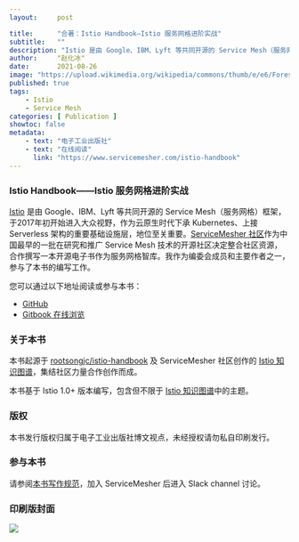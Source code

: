 ```yaml
---
layout:     post

title:      "合著：Istio Handbook—Istio 服务网格进阶实战"
subtitle:   ""
description: "Istio 是由 Google、IBM、Lyft 等共同开源的 Service Mesh（服务网格）框架，于2017年初开始进入大众视野，作为云原生时代下承 Kubernetes、上接 Serverless 架构的重要基础设施层，地位至关重要。ServiceMesher 社区作为中国最早的一批在研究和推广 Service Mesh 技术的开源社区决定整合社区资源，合作撰写一本开源电子书作为服务网格智库。我作为编委会成员和主要作者之一，参与了本书的编写工作。"
author:     "赵化冰"
date:       2021-08-26
image: "https://upload.wikimedia.org/wikipedia/commons/thumb/e/e6/Forested_hills_in_Lysekil_in_fog_-_B%26W.jpg/2560px-Forested_hills_in_Lysekil_in_fog_-_B%26W.jpg"
published: true
tags:
    - Istio
    - Service Mesh
categories: [ Publication ]
showtoc: false
metadata:
    - text: "电子工业出版社"
    - text: "在线阅读"
      link: "https://www.servicemesher.com/istio-handbook"
---
```

### Istio Handbook——Istio 服务网格进阶实战

[Istio](https://istio.io/zh) 是由 Google、IBM、Lyft 等共同开源的 Service Mesh（服务网格）框架，于2017年初开始进入大众视野，作为云原生时代下承 Kubernetes、上接 Serverless 架构的重要基础设施层，地位至关重要。[ServiceMesher 社区](https://www.servicemesher.com/)作为中国最早的一批在研究和推广 Service Mesh 技术的开源社区决定整合社区资源，合作撰写一本开源电子书作为服务网格智库。我作为编委会成员和主要作者之一，参与了本书的编写工作。

您可以通过以下地址阅读或参与本书：

- [GitHub](https://github.com/servicemesher/istio-handbook)
- [Gitbook 在线浏览](https://www.servicemesher.com/istio-handbook)

### 关于本书

本书起源于 [rootsongjc/istio-handbook](https://github.com/rootsongjc/istio-handbook) 及 ServiceMesher 社区创作的 [Istio 知识图谱](https://github.com/servicemesher/istio-knowledge-map)，集结社区力量合作创作而成。

本书基于 Istio 1.0+ 版本编写，包含但不限于 [Istio 知识图谱](https://github.com/servicemesher/istio-knowledge-map)中的主题。

### 版权

本书发行版权归属于电子工业出版社博文视点，未经授权请勿私自印刷发行。

### 参与本书

请参阅[本书写作规范](https://github.com/servicemesher/istio-handbook/blob/master/CODE_OF_CONDUCT.md)，加入 ServiceMesher 后进入 Slack channel 讨论。

### 印刷版封面
![](https://www.servicemesher.com/istio-handbook/cover.jpg)